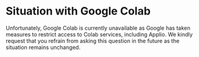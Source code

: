 # Situation with Google Colab

Unfortunately, Google Colab is currently unavailable as Google has taken measures to restrict access to Colab services, including Applio. We kindly request that you refrain from asking this question in the future as the situation remains unchanged.
